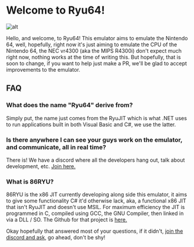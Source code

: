 # Welcome to Ryu64!
![alt](https://cdn.discordapp.com/icons/490752174461157379/58b8ba4423c43149036a2a1a1ace7c6d.png?size=256)

Hello, and welcome, to Ryu64!  This emulator aims to emulate the Nintendo 64, well, hopefully, right now it's just aiming to emulate the CPU of the Nintendo 64, the NEC vr4300 (aka the MIPS R4300i) don't expect much right now, nothing works at the time of writing this.  But hopefully, that is soon to change, if you want to help just make a PR, we'll be glad to accept improvements to the emulator.

## FAQ
### What does the name "Ryu64" derive from?
Simply put, the name just comes from the RyuJIT which is what .NET uses to run applications built in both Visual Basic and C#, we use the latter.
### Is there anywhere I can see your guys work on the emulator, and communicate, all in real time?
There is!  We have a discord where all the developers hang out, talk about development, etc.  [Join here.](https://discord.gg/KPQh9UY)
### What is 86RYU?
86RYU is the x86 JIT currently developing along side this emulator, it aims to give some functionality C# it'd otherwise lack, aka, a functional x86 JIT that isn't RyuJIT and doesn't use MSIL.  For maximum efficiency the JIT is programmed in C, compiled using GCC, the GNU Compiler, then linked in via a DLL / SO.  The Github for that project is [here.](https://github.com/Ryu64Emulator/86RYU)

Okay hopefully that answered most of your questions, if it didn't, [join the discord and ask](https://discord.gg/KPQh9UY), go ahead, don't be shy!
